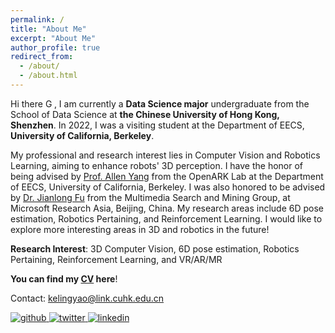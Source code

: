 ```yaml
---
permalink: /
title: "About Me"
excerpt: "About Me"
author_profile: true
redirect_from: 
  - /about/
  - /about.html
---
```



Hi there <img src='https://github-production-user-asset-6210df.s3.amazonaws.com/24524555/238178097-766d336d-b87d-44ba-807c-c51de2bc6b4d.gif' alt='GIF示例' style='width: auto; height: 1em;'>, I am currently a **Data Science major** undergraduate from the School of Data Science at **the Chinese University of Hong Kong, Shenzhen**. In 2022, I was a visiting student at the Department of EECS, **University of California, Berkeley**. 

My professional and research interest lies in Computer Vision and Robotics Learning, aiming to enhance robots' 3D perception. I have the honor of being advised by [Prof. Allen Yang](https://vivecenter.berkeley.edu/people/allen-y-yang/) from the OpenARK Lab at the Department of EECS, University of California, Berkeley. I was also honored to be advised by [Dr. Jianlong Fu](https://jianlong-fu.github.io/) from the Multimedia Search and Mining Group, at Microsoft Research Asia, Beijing, China. My research areas include 6D pose estimation, Robotics Pertaining, and Reinforcement Learning. I would like to explore more interesting areas in 3D and robotics in the future!

**Research Interest**: 3D Computer Vision, 6D pose estimation, Robotics Pertaining, Reinforcement Learning, and VR/AR/MR

**You can find my [CV](../assets/Curriculum_Vitae.pdf) here**!

Contact: [kelingyao@link.cuhk.edu.cn](mailto:kelingyao@link.cuhk.edu.cn)

<a href="https://github.com/KennyYao2001" target="_blank">
<img src='https://img.shields.io/badge/github-%2324292e.svg?&style=for-the-badge&logo=github&logoColor=white' alt='github' style='margin-bottom: 5px;' />
</a>
<a href="https://twitter.com/KelingYao" target="_blank">
<img src='https://img.shields.io/badge/twitter-%2300acee.svg?&style=for-the-badge&logo=twitter&logoColor=white' alt='twitter' style='margin-bottom: 5px;' />
</a>
<a href="https://linkedin.com/in/keling-yao-319581249" target="_blank">
<img src='https://img.shields.io/badge/linkedin-%231E77B5.svg?&style=for-the-badge&logo=linkedin&logoColor=white' alt='linkedin' style='margin-bottom: 5px;' />
</a>
